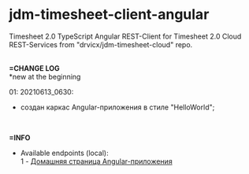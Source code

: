 # jdm-timesheet-client-angular
Timesheet 2.0 TypeScript Angular REST-Client for Timesheet 2.0 Cloud REST-Services from "drvicx/jdm-timesheet-cloud" repo.
<br><br>

**=CHANGE LOG**<br>
*new at the beginning <br>

01: 20210613_0630:
- создан каркас Angular-приложения в стиле "HelloWorld";<br>
<br>

**=INFO**

- Available endpoints (local): <br>
  1 - [Домашняя страница Angular-приложения](http://localhost:4200) <br>
